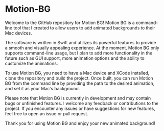 # Motion-BG

Welcome to the GitHub repository for Motion BG! Motion BG is a command-line tool that I created to allow users to add animated backgrounds to their Mac devices.

The software is written in Swift and utilizes its powerful features to provide a smooth and visually appealing experience. At the moment, Motion BG only supports command-line usage, but I plan to add more functionality in the future such as GUI support, more animation options and the ability to customize the animations.

To use Motion BG, you need to have a Mac device and XCode installed, clone the repository and build the project. Once built, you can run Motion BG from the command line by providing the path to the desired animation, and set it as your Mac's background.

Please note that Motion BG is currently in development and may contain bugs or unfinished features. I welcome any feedback or contributions to the project. If you encounter any issues or have suggestions for new features, feel free to open an issue or pull request.

Thank you for using Motion BG and enjoy your new animated background!
